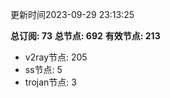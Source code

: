更新时间2023-09-29 23:13:25

**总订阅: 73**
**总节点: 692**
**有效节点: 213**
- v2ray节点: 205
- ss节点: 5
- trojan节点: 3
